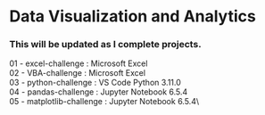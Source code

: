 # Data Visualization and Analytics
### This will be updated as I complete projects.
01 - excel-challenge : Microsoft Excel\
02 - VBA-challenge : Microsoft Excel\
03 - python-challenge : VS Code Python 3.11.0\
04 - pandas-challenge : Jupyter Notebook 6.5.4\
05 - matplotlib-challenge : Jupyter Notebook 6.5.4\